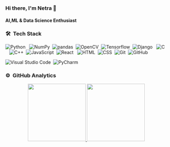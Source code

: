 ### Hi there, I'm Netra 👋

#### AI,ML & Data Science Enthusiast

<!--
**np-n/np-n** is a ✨ _special_ ✨ repository because its `README.md` (this file) appears on your GitHub profile.

Here are some ideas to get you started:

- 🔭 I’m currently working on
- 🌱 I’m currently learning ...
- 👯 I’m looking to collaborate on ...
- 🤔 I’m looking for help with ...
- 💬 Ask me about ...
- 📫 How to reach me: ...
- 😄 Pronouns: ...
- ⚡ Fun fact: ...
-->



### 🛠 &nbsp;Tech Stack

![Python](https://img.shields.io/badge/-Python-05122A?style=flat&logo=Python&logoColor=FFA518)&nbsp;&nbsp;
![NumPy](https://img.shields.io/badge/Numpy-777BB4?style=flat&logo=numpy&logoColor=white)&nbsp;
![pandas](https://img.shields.io/badge/Pandas-2C2D72?style=for-the-badge&logo=pandas&logoColor=white)&nbsp;
![OpenCV](https://img.shields.io/badge/OpenCV-27338e?style=for-the-badge&logo=OpenCV&logoColor=white)&nbsp;
![Tensorflow](https://img.shields.io/badge/TensorFlow-FF6F00?style=for-the-badge&logo=TensorFlow&logoColor=white)&nbsp;
![Django](https://img.shields.io/badge/-Django-05122A?style=flat&logo=django&logoColor=006400)&nbsp;&nbsp;
![C](https://img.shields.io/badge/-C-05122A?style=flat&logo=C&logoColor=A8B9CC)&nbsp;&nbsp;
![C++](https://img.shields.io/badge/-C++-05122A?style=flat&logo=C%2B%2B&logoColor=00599C)&nbsp;
![JavaScript](https://img.shields.io/badge/-JavaScript-05122A?style=flat&logo=javascript)&nbsp;
![React](https://img.shields.io/badge/-React-05122A?style=flat&logo=react&logoColor=A8B9CC)&nbsp;&nbsp;
![HTML](https://img.shields.io/badge/-HTML-05122A?style=flat&logo=HTML5)&nbsp;
![CSS](https://img.shields.io/badge/-CSS-05122A?style=flat&logo=CSS3&logoColor=1572B6)&nbsp;
![Git](https://img.shields.io/badge/-Git-05122A?style=flat&logo=git)&nbsp;
![GitHub](https://img.shields.io/badge/-GitHub-05122A?style=flat&logo=github)&nbsp;
<!-- ![Markdown](https://img.shields.io/badge/-Markdown-05122A?style=flat&logo=markdown)\ -->
![Visual Studio Code](https://img.shields.io/badge/-Visual%20Studio%20Code-05122A?style=flat&logo=visual-studio-code&logoColor=007ACC)&nbsp;
![PyCharm](https://img.shields.io/badge/-Visual%20Studio%20Code-05122A?style=flat&logo=visual-studio-code&logoColor=007ACC)&nbsp;


### ⚙️ &nbsp;GitHub Analytics

<p align="center">
<a href="https://github.com/np-n">
  <img height="180em" src="https://github-readme-stats-eight-theta.vercel.app/api?username=np-n&show_icons=true&theme=algolia&include_all_commits=true&count_private=true"/>
  <img height="180em" src="https://github-readme-stats-eight-theta.vercel.app/api/top-langs/?username=np-n&layout=compact&langs_count=8&theme=highcontrast"/>
</a>
</p>
